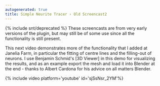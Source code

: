```yaml
---
autogenerated: true
title: Simple Neurite Tracer › Old Screencast2
---
```


{% include snt/deprecated %}
 These screencasts are from very early versions of the plugin, but may still be of some use since all the functionality is still present.

This next video demonstrates more of the functionality that I added at Janelia Farm, in particular the fitting of centre lines and the filling-out of neurons. I use Benjamin Schmid's \[3D Viewer\] in this demo for visualizing the results, and as an example export the mesh and load it into Blender at the end - thanks to Albert Cardona for his advice on all matters Blender.

{% include video platform='youtube' id='sjSsNsr\_2YM'%}
